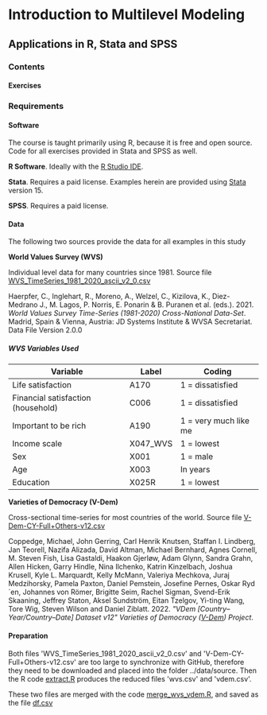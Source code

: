 # Introduction to Multilevel Modeling
## Applications in R, Stata and SPSS

### Contents

#### Exercises



### Requirements

#### Software

The course is taught primarily using R, because it is free and open source. Code for all exercises provided in Stata and SPSS as well.

**R Software**. Ideally with the [R Studio IDE](https://www.rstudio.com/). 

**Stata**. Requires a paid license. Examples herein are provided using [Stata](https://www.stata.com/) version 15. 

**SPSS**. Requires a paid license. 

#### Data

The following two sources provide the data for all examples in this study

**World Values Survey (WVS)**

Individual level data for many countries since 1981. Source file [WVS_TimeSeries_1981_2020_ascii_v2_0.csv](https://doi.org/10.14281/18241.15)

Haerpfer, C., Inglehart, R., Moreno, A., Welzel, C., Kizilova, K., Diez-Medrano J., M. Lagos, P. Norris, E. Ponarin & B. Puranen et al. (eds.). 2021. *World Values Survey Time-Series (1981-2020) Cross-National Data-Set*. Madrid, Spain  &  Vienna,  Austria:  JD  Systems  Institute  &  WVSA Secretariat. Data File Version 2.0.0

##### WVS Variables Used

| Variable | Label | Coding |
| -- | -- | -- |
| Life satisfaction | A170 | 1 = dissatisfied |
| Financial satisfaction (household) | C006 | 1 = dissatisfied |
| Important to be rich | A190 | 1 = very much like me |
| Income scale | X047_WVS | 1 = lowest |
| Sex | X001 | 1 = male |
| Age | X003 | In years |
| Education | X025R | 1 = lowest |



**Varieties of Democracy (V-Dem)**

Cross-sectional time-series for most countries of the world. Source file [V-Dem-CY-Full+Others-v12.csv](https://www.v-dem.net/vdemds.html)

Coppedge, Michael, John Gerring, Carl Henrik Knutsen, Staffan I. Lindberg, Jan Teorell, Nazifa Alizada, David Altman, Michael Bernhard, Agnes Cornell, M. Steven Fish, Lisa Gastaldi, Haakon Gjerløw, Adam Glynn, Sandra Grahn, Allen Hicken, Garry Hindle, Nina Ilchenko, Katrin Kinzelbach, Joshua Krusell, Kyle L. Marquardt, Kelly McMann, Valeriya Mechkova, Juraj Medzihorsky, Pamela Paxton, Daniel Pemstein, Josefine Pernes, Oskar Ryd´en, Johannes von Römer, Brigitte Seim, Rachel Sigman, Svend-Erik Skaaning, Jeffrey Staton, Aksel Sundström, Eitan Tzelgov, Yi-ting Wang, Tore Wig, Steven Wilson and Daniel Ziblatt. 2022. *"VDem
[Country–Year/Country–Date] Dataset v12" Varieties of Democracy ([V-Dem](https://doi.org/10.23696/vdemds22)) Project*.

#### Preparation

Both files 'WVS_TimeSeries_1981_2020_ascii_v2_0.csv' and 'V-Dem-CY-Full+Others-v12.csv' are too large to synchronize with GitHub, therefore they need to be downloaded and placed into the folder ../data/source. Then the R code [extract.R](../data/source/extract.R) produces the reduced files 'wvs.csv' and 'vdem.csv'.

These two files are merged with the code [merge_wvs_vdem.R](../data/merge_wvs_vdem.R), and saved as the file [df.csv](../data/df.csv)

